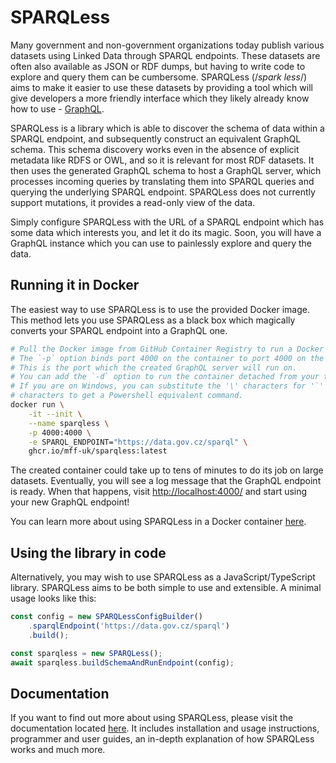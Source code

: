 # SPARQLess

Many government and non-government organizations today publish various datasets using Linked Data through SPARQL endpoints.
These datasets are often also available as JSON or RDF dumps, but having to write code to explore and query them can be cumbersome.
SPARQLess (/_spark less_/) aims to make it easier to use these datasets by providing a tool which will give developers a more
friendly interface which they likely already know how to use - [GraphQL](https://graphql.org/learn/).

SPARQLess is a library which is able to discover the schema of data within a SPARQL endpoint,
and subsequently construct an equivalent GraphQL schema.
This schema discovery works even in the absence of explicit metadata like RDFS or OWL,
and so it is relevant for most RDF datasets.
It then uses the generated GraphQL schema to host a GraphQL server, which processes incoming
queries by translating them into SPARQL queries and querying the underlying SPARQL endpoint.
SPARQLess does not currently support mutations, it provides a read-only view of the data.

Simply configure SPARQLess with the URL of a SPARQL endpoint which has some data which interests you, and
let it do its magic. Soon, you will have a GraphQL instance which you can use to painlessly explore and query the data.

## Running it in Docker

The easiest way to use SPARQLess is to use the provided Docker image.
This method lets you use SPARQLess as a black box which magically converts your SPARQL
endpoint into a GraphQL one.

```bash
# Pull the Docker image from GitHub Container Registry to run a Docker container named `sparqless`.
# The `-p` option binds port 4000 on the container to port 4000 on the local machine.
# This is the port which the created GraphQL server will run on.
# You can add the `-d` option to run the container detached from your terminal.
# If you are on Windows, you can substitute the '\' characters for '`' (backtick)
# characters to get a Powershell equivalent command.
docker run \
    -it --init \
    --name sparqless \
    -p 4000:4000 \
    -e SPARQL_ENDPOINT="https://data.gov.cz/sparql" \
    ghcr.io/mff-uk/sparqless:latest
```

The created container could take up to tens of minutes to do its job on large datasets.
Eventually, you will see a log message that the GraphQL endpoint is ready.
When that happens, visit [http://localhost:4000/](http://localhost:4000/) and start using
your new GraphQL endpoint!

You can learn more about using SPARQLess in a Docker container [here](docker.md).

## Using the library in code

Alternatively, you may wish to use SPARQLess as a JavaScript/TypeScript library.
SPARQLess aims to be both simple to use and extensible. A minimal usage looks like this:

```ts
const config = new SPARQLessConfigBuilder()
    .sparqlEndpoint('https://data.gov.cz/sparql')
    .build();

const sparqless = new SPARQLess();
await sparqless.buildSchemaAndRunEndpoint(config);
```

## Documentation

If you want to find out more about using SPARQLess, please visit the documentation located
[here](https://mff-uk.github.io/sparqless/). It includes installation and usage instructions,
programmer and user guides, an in-depth explanation of how SPARQLess works and much more.
